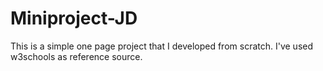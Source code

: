 # Miniproject-JD

This is a simple one page project that I developed from scratch. I've used w3schools as reference source.
